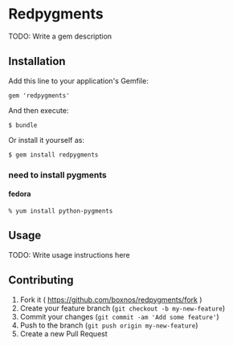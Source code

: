 # Redpygments

TODO: Write a gem description

## Installation

Add this line to your application's Gemfile:

    gem 'redpygments'

And then execute:

    $ bundle

Or install it yourself as:

    $ gem install redpygments


### need to install pygments

#### fedora
~~~~
% yum install python-pygments
~~~~

## Usage

TODO: Write usage instructions here

## Contributing

1. Fork it ( https://github.com/boxnos/redpygments/fork )
2. Create your feature branch (`git checkout -b my-new-feature`)
3. Commit your changes (`git commit -am 'Add some feature'`)
4. Push to the branch (`git push origin my-new-feature`)
5. Create a new Pull Request
